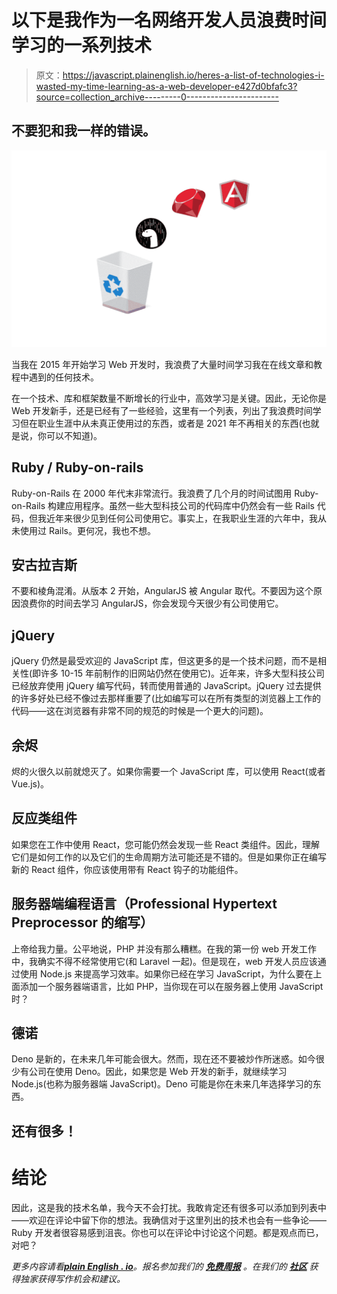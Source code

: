 # 以下是我作为一名网络开发人员浪费时间学习的一系列技术

> 原文：<https://javascript.plainenglish.io/heres-a-list-of-technologies-i-wasted-my-time-learning-as-a-web-developer-e427d0bfafc3?source=collection_archive---------0----------------------->

## 不要犯和我一样的错误。

![](img/70979012eb30507be1bfc7f71d92c903.png)

当我在 2015 年开始学习 Web 开发时，我浪费了大量时间学习我在在线文章和教程中遇到的任何技术。

在一个技术、库和框架数量不断增长的行业中，高效学习是关键。因此，无论你是 Web 开发新手，还是已经有了一些经验，这里有一个列表，列出了我浪费时间学习但在职业生涯中从未真正使用过的东西，或者是 2021 年不再相关的东西(也就是说，你可以不知道)。

## Ruby / Ruby-on-rails

Ruby-on-Rails 在 2000 年代末非常流行。我浪费了几个月的时间试图用 Ruby-on-Rails 构建应用程序。虽然一些大型科技公司的代码库中仍然会有一些 Rails 代码，但我近年来很少见到任何公司使用它。事实上，在我职业生涯的六年中，我从未使用过 Rails。更何况，我也不想。

## 安古拉吉斯

不要和棱角混淆。从版本 2 开始，AngularJS 被 Angular 取代。不要因为这个原因浪费你的时间去学习 AngularJS，你会发现今天很少有公司使用它。

## jQuery

jQuery 仍然是最受欢迎的 JavaScript 库，但这更多的是一个技术问题，而不是相关性(即许多 10-15 年前制作的旧网站仍然在使用它)。近年来，许多大型科技公司已经放弃使用 jQuery 编写代码，转而使用普通的 JavaScript。jQuery 过去提供的许多好处已经不像过去那样重要了(比如编写可以在所有类型的浏览器上工作的代码——这在浏览器有非常不同的规范的时候是一个更大的问题)。

## 余烬

烬的火很久以前就熄灭了。如果你需要一个 JavaScript 库，可以使用 React(或者 Vue.js)。

## 反应类组件

如果您在工作中使用 React，您可能仍然会发现一些 React 类组件。因此，理解它们是如何工作的以及它们的生命周期方法可能还是不错的。但是如果你正在编写新的 React 组件，你应该使用带有 React 钩子的功能组件。

## 服务器端编程语言（Professional Hypertext Preprocessor 的缩写）

上帝给我力量。公平地说，PHP 并没有那么糟糕。在我的第一份 web 开发工作中，我确实不得不经常使用它(和 Laravel 一起)。但是现在，web 开发人员应该通过使用 Node.js 来提高学习效率。如果你已经在学习 JavaScript，为什么要在上面添加一个服务器端语言，比如 PHP，当你现在可以在服务器上使用 JavaScript 时？

## 德诺

Deno 是新的，在未来几年可能会很大。然而，现在还不要被炒作所迷惑。如今很少有公司在使用 Deno。因此，如果您是 Web 开发的新手，就继续学习 Node.js(也称为服务器端 JavaScript)。Deno 可能是你在未来几年选择学习的东西。

## 还有很多！

# 结论

因此，这是我的技术名单，我今天不会打扰。我敢肯定还有很多可以添加到列表中——欢迎在评论中留下你的想法。我确信对于这里列出的技术也会有一些争论——Ruby 开发者很容易感到沮丧。你也可以在评论中讨论这个问题。都是观点而已，对吧？

*更多内容请看*[***plain English . io***](http://plainenglish.io/)*。报名参加我们的* [***免费周报***](http://newsletter.plainenglish.io/) *。在我们的* [***社区***](https://discord.gg/GtDtUAvyhW) *获得独家获得写作机会和建议。*